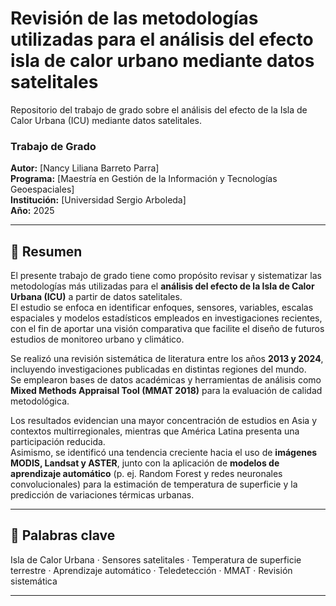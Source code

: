 # Revisión de las metodologías utilizadas para el análisis del efecto isla de calor urbano mediante datos satelitales
Repositorio del trabajo de grado sobre el análisis del efecto de la Isla de Calor Urbana (ICU) mediante datos satelitales.
### Trabajo de Grado  
**Autor:** [Nancy Liliana Barreto Parra]  
**Programa:** [Maestría en Gestión de la Información y Tecnologías Geoespaciales]  
**Institución:** [Universidad Sergio Arboleda]  
**Año:** 2025  

---

## 📖 Resumen

El presente trabajo de grado tiene como propósito revisar y sistematizar las metodologías más utilizadas para el **análisis del efecto de la Isla de Calor Urbana (ICU)** a partir de datos satelitales.  
El estudio se enfoca en identificar enfoques, sensores, variables, escalas espaciales y modelos estadísticos empleados en investigaciones recientes, con el fin de aportar una visión comparativa que facilite el diseño de futuros estudios de monitoreo urbano y climático.

Se realizó una revisión sistemática de literatura entre los años **2013 y 2024**, incluyendo investigaciones publicadas en distintas regiones del mundo.  
Se emplearon bases de datos académicas y herramientas de análisis como **Mixed Methods Appraisal Tool (MMAT 2018)** para la evaluación de calidad metodológica.  

Los resultados evidencian una mayor concentración de estudios en Asia y contextos multirregionales, mientras que América Latina presenta una participación reducida.  
Asimismo, se identificó una tendencia creciente hacia el uso de **imágenes MODIS, Landsat y ASTER**, junto con la aplicación de **modelos de aprendizaje automático** (p. ej. Random Forest y redes neuronales convolucionales) para la estimación de temperatura de superficie y la predicción de variaciones térmicas urbanas.

---

## 🧠 Palabras clave

Isla de Calor Urbana · Sensores satelitales · Temperatura de superficie terrestre · Aprendizaje automático · Teledetección · MMAT · Revisión sistemática

---
